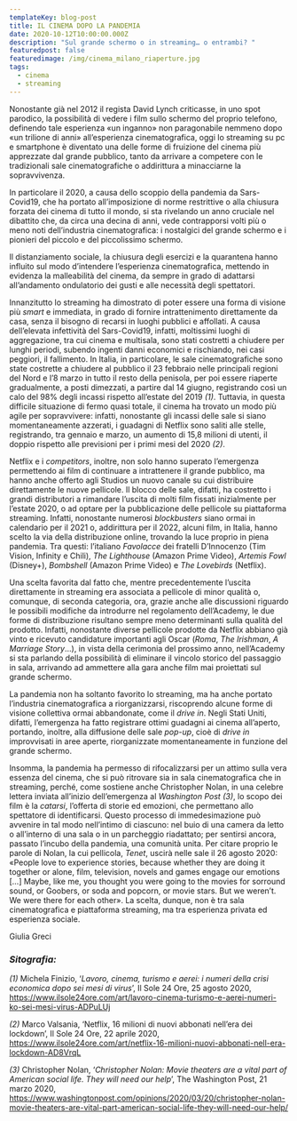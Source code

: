 ```yaml
---
templateKey: blog-post
title: IL CINEMA DOPO LA PANDEMIA
date: 2020-10-12T10:00:00.000Z
description: "Sul grande schermo o in streaming… o entrambi? "
featuredpost: false
featuredimage: /img/cinema_milano_riaperture.jpg
tags:
  - cinema
  - streaming
---
```

Nonostante già nel 2012 il regista David Lynch criticasse, in uno spot parodico, la possibilità di vedere i film sullo schermo del proprio telefono, definendo tale esperienza «un inganno» non paragonabile nemmeno dopo «un trilione di anni» all’esperienza cinematografica, oggi lo streaming su pc e smartphone è diventato una delle forme di fruizione del cinema più apprezzate dal grande pubblico, tanto da arrivare a competere con le tradizionali sale cinematografiche o addirittura a minacciarne la sopravvivenza.

In particolare il 2020, a causa dello scoppio della pandemia da Sars-Covid19, che ha portato all’imposizione di norme restrittive o alla chiusura forzata dei cinema di tutto il mondo, si sta rivelando un anno cruciale nel dibattito che, da circa una decina di anni, vede contrapporsi volti più o meno noti dell’industria cinematografica: i nostalgici del grande schermo e i pionieri del piccolo e del piccolissimo schermo.

Il distanziamento sociale, la chiusura degli esercizi e la quarantena hanno influito sul modo d’intendere l’esperienza cinematografica, mettendo in evidenza la malleabilità del cinema, da sempre in grado di adattarsi all’andamento ondulatorio dei gusti e alle necessità degli spettatori.

Innanzitutto lo streaming ha dimostrato di poter essere una forma di visione più *smart* e immediata, in grado di fornire intrattenimento direttamente da casa, senza il bisogno di recarsi in luoghi pubblici e affollati. A causa dell’elevata infettività del Sars-Covid19, infatti, moltissimi luoghi di aggregazione, tra cui cinema e multisala, sono stati costretti a chiudere per lunghi periodi, subendo ingenti danni economici e rischiando, nei casi peggiori, il fallimento. In Italia, in particolare, le sale cinematografiche sono state costrette a chiudere al pubblico il 23 febbraio nelle principali regioni del Nord e l’8 marzo in tutto il resto della penisola, per poi essere riaperte gradualmente, a posti dimezzati, a partire dal 14 giugno, registrando così un calo del 98% degli incassi rispetto all’estate del 2019[](#_ftn1) *(1)*. Tuttavia, in questa difficile situazione di fermo quasi totale, il cinema ha trovato un modo più agile per sopravvivere: infatti, nonostante gli incassi delle sale si siano momentaneamente azzerati, i guadagni di Netflix sono saliti alle stelle, registrando, tra gennaio e marzo, un aumento di 15,8 milioni di utenti, il doppio rispetto alle previsioni per i primi mesi del 2020[](#_ftn2) *(2)*.

Netflix e i *competitors*, inoltre, non solo hanno superato l’emergenza permettendo ai film di continuare a intrattenere il grande pubblico, ma hanno anche offerto agli Studios un nuovo canale su cui distribuire direttamente le nuove pellicole. Il blocco delle sale, difatti, ha costretto i grandi distributori a rimandare l’uscita di molti film fissati inizialmente per l’estate 2020, o ad optare per la pubblicazione delle pellicole su piattaforma streaming. Infatti, nonostante numerosi *blockbusters* siano ormai in calendario per il 2021 o, addirittura per il 2022, alcuni film, in Italia, hanno scelto la via della distribuzione online, trovando la luce proprio in piena pandemia. Tra questi: l’italiano *Favolacce* dei fratelli D’Innocenzo (Tim Vision, Infinity e Chili), *The Lighthouse* (Amazon Prime Video), *Artemis Fowl* (Disney+), *Bombshell* (Amazon Prime Video) e *The Lovebirds* (Netflix).

Una scelta favorita dal fatto che, mentre precedentemente l’uscita direttamente in streaming era associata a pellicole di minor qualità o, comunque, di seconda categoria, ora, grazie anche alle discussioni riguardo le possibili modifiche da introdurre nel regolamento dell’Academy, le due forme di distribuzione risultano sempre meno determinanti sulla qualità del prodotto. Infatti, nonostante diverse pellicole prodotte da Netflix abbiano già vinto e ricevuto candidature importanti agli Oscar (*Roma*, *The Irishman*, *A Marriage Story*…), in vista della cerimonia del prossimo anno, nell’Academy si sta parlando della possibilità di eliminare il vincolo storico del passaggio in sala, arrivando ad ammettere alla gara anche film mai proiettati sul grande schermo.

La pandemia non ha soltanto favorito lo streaming, ma ha anche portato l’industria cinematografica a riorganizzarsi, riscoprendo alcune forme di visione collettiva ormai abbandonate, come il *drive in*. Negli Stati Uniti, difatti, l’emergenza ha fatto registrare ottimi guadagni ai cinema all’aperto, portando, inoltre, alla diffusione delle sale *pop-up*, cioè di *drive in* improvvisati in aree aperte, riorganizzate momentaneamente in funzione del grande schermo.

Insomma, la pandemia ha permesso di rifocalizzarsi per un attimo sulla vera essenza del cinema, che si può ritrovare sia in sala cinematografica che in streaming, perché, come sostiene anche Christopher Nolan, in una celebre lettera inviata all’inizio dell’emergenza al *Washington Post*[](#_ftn1) *(3)*, lo scopo dei film è la *catarsi*, l’offerta di storie ed emozioni, che permettano allo spettatore di identificarsi. Questo processo di immedesimazione può avvenire in tal modo nell’intimo di ciascuno: nel buio di una camera da letto o all’interno di una sala o in un parcheggio riadattato; per sentirsi ancora, passato l’incubo della pandemia, una comunità unita. Per citare proprio le parole di Nolan, la cui pellicola, *Tenet*, uscirà nelle sale il 26 agosto 2020: «People love to experience stories, because whether they are doing it together or alone, film, television, novels and games engage our emotions \[…] Maybe, like me, you thought you were going to the movies for sorround sound, or Goobers, or soda and popcorn, or movie stars. But we weren’t. We were there for each other». La scelta, dunque, non è tra sala cinematografica e piattaforma streaming, ma tra esperienza privata ed esperienza sociale.

Giulia Greci

### *Sitografia:*

*(1)* Michela Finizio, ‘*Lavoro, cinema, turismo e aerei: i numeri della crisi economica dopo sei mesi di virus*’, Il Sole 24 Ore, 25 agosto 2020, <https://www.ilsole24ore.com/art/lavoro-cinema-turismo-e-aerei-numeri-ko-sei-mesi-virus-ADPuLUj>

*(2)* Marco Valsania, ‘Netflix, 16 milioni di nuovi abbonati nell’era dei lockdown’, Il Sole 24 Ore, 22 aprile 2020, <https://www.ilsole24ore.com/art/netflix-16-milioni-nuovi-abbonati-nell-era-lockdown-AD8VrqL>

*(3)* Christopher Nolan, ‘*Christopher Nolan: Movie theaters are a vital part of American social life. They will need our help*’, The Washington Post, 21 marzo 2020, <https://www.washingtonpost.com/opinions/2020/03/20/christopher-nolan-movie-theaters-are-vital-part-american-social-life-they-will-need-our-help/>